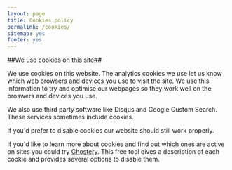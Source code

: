 ```yaml
---
layout: page
title: Cookies policy
permalink: /cookies/
sitemap: yes
footer: yes
---
```


##We use cookies on this site##

We use cookies on this website. The analytics cookies we use let us know which web browsers and devices you use to visit the site. We use this information to try and optimise our webpages so they work well on the broswers and devices you use.

We also use third party software like Disqus and Google Custom Search. These services sometimes include cookies. 

If you'd prefer to disable cookies our website should still work properly.

If you'd like to learn more about cookies and find out which ones are active on sites you could try [Ghostery](https://www.ghostery.com/en/). This free tool gives a description of each cookie and provides several options to disable them.






